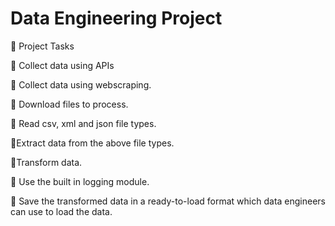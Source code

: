# Data Engineering Project

🤖 Project Tasks

💫 Collect data using APIs

💫 Collect data using webscraping.

💫 Download files to process.    

💫 Read csv, xml and json file types.

💫Extract data from the above file types.

💫Transform data.

💫 Use the built in logging module.

💫 Save the transformed data in a ready-to-load format which data engineers can use to load the data.
